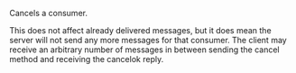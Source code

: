 Cancels a consumer.

This does not affect already delivered messages, but it does mean the server will not send any more messages for that consumer. The client may receive an arbitrary number of  messages in between sending the cancel method and receiving the cancel­ok reply. 
